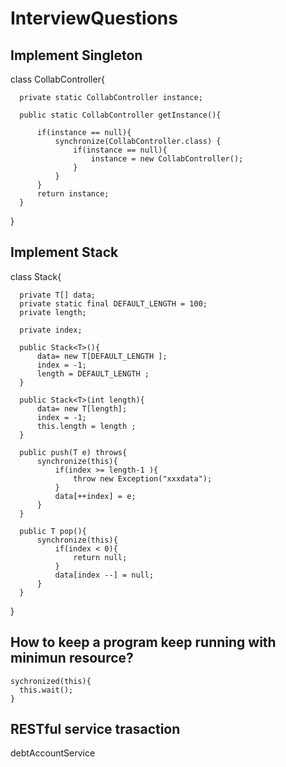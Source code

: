 # InterviewQuestions

## Implement Singleton  

  class CollabController{
  
      private static CollabController instance;
  
      public static CollabController getInstance(){
      
          if(instance == null){
              synchronize(CollabController.class) {
                  if(instance == null){
                      instance = new CollabController();
                  }  
              }          
          }
          return instance;
      }
  }

## Implement Stack

  class Stack<T>{
  
      private T[] data;
      private static final DEFAULT_LENGTH = 100;
      private length;
      
      private index;
      
      public Stack<T>(){
          data= new T[DEFAULT_LENGTH ];
          index = -1;
          length = DEFAULT_LENGTH ;
      }
      
      public Stack<T>(int length){
          data= new T[length];
          index = -1;
          this.length = length ;
      }
      
      public push(T e) throws{      
          synchronize(this){
              if(index >= length-1 ){
                  throw new Exception("xxxdata");
              }
              data[++index] = e; 
          }  
      }
      
      public T pop(){   
          synchronize(this){
              if(index < 0){
                  return null;
              }
              data[index --] = null; 
          }       
      }
  }
  
  ## How to keep a program keep running with minimun resource?
  
    sychronized(this){
      this.wait();
    }
  
  ## RESTful service trasaction
  
   debtAccountService
   
   
